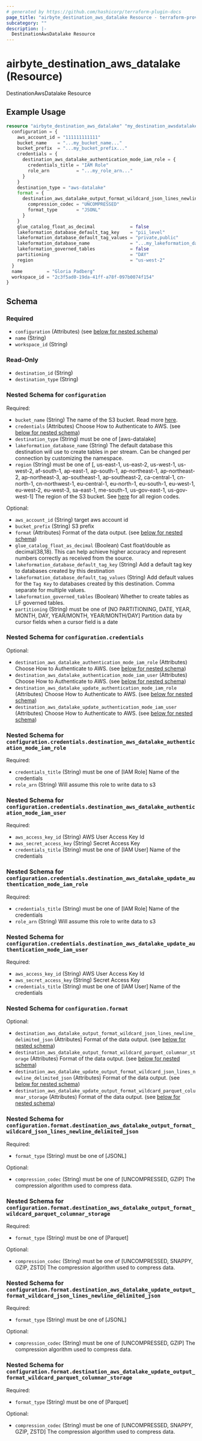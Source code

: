 ```yaml
---
# generated by https://github.com/hashicorp/terraform-plugin-docs
page_title: "airbyte_destination_aws_datalake Resource - terraform-provider-airbyte"
subcategory: ""
description: |-
  DestinationAwsDatalake Resource
---
```


# airbyte_destination_aws_datalake (Resource)

DestinationAwsDatalake Resource

## Example Usage

```terraform
resource "airbyte_destination_aws_datalake" "my_destination_awsdatalake" {
  configuration = {
    aws_account_id = "111111111111"
    bucket_name    = "...my_bucket_name..."
    bucket_prefix  = "...my_bucket_prefix..."
    credentials = {
      destination_aws_datalake_authentication_mode_iam_role = {
        credentials_title = "IAM Role"
        role_arn          = "...my_role_arn..."
      }
    }
    destination_type = "aws-datalake"
    format = {
      destination_aws_datalake_output_format_wildcard_json_lines_newline_delimited_json = {
        compression_codec = "UNCOMPRESSED"
        format_type       = "JSONL"
      }
    }
    glue_catalog_float_as_decimal             = false
    lakeformation_database_default_tag_key    = "pii_level"
    lakeformation_database_default_tag_values = "private,public"
    lakeformation_database_name               = "...my_lakeformation_database_name..."
    lakeformation_governed_tables             = false
    partitioning                              = "DAY"
    region                                    = "us-west-2"
  }
  name         = "Gloria Padberg"
  workspace_id = "2c3f5ad0-19da-41ff-a78f-097b0074f154"
}
```

<!-- schema generated by tfplugindocs -->
## Schema

### Required

- `configuration` (Attributes) (see [below for nested schema](#nestedatt--configuration))
- `name` (String)
- `workspace_id` (String)

### Read-Only

- `destination_id` (String)
- `destination_type` (String)

<a id="nestedatt--configuration"></a>
### Nested Schema for `configuration`

Required:

- `bucket_name` (String) The name of the S3 bucket. Read more <a href="https://docs.aws.amazon.com/AmazonS3/latest/userguide/create-bucket-overview.html">here</a>.
- `credentials` (Attributes) Choose How to Authenticate to AWS. (see [below for nested schema](#nestedatt--configuration--credentials))
- `destination_type` (String) must be one of [aws-datalake]
- `lakeformation_database_name` (String) The default database this destination will use to create tables in per stream. Can be changed per connection by customizing the namespace.
- `region` (String) must be one of [, us-east-1, us-east-2, us-west-1, us-west-2, af-south-1, ap-east-1, ap-south-1, ap-northeast-1, ap-northeast-2, ap-northeast-3, ap-southeast-1, ap-southeast-2, ca-central-1, cn-north-1, cn-northwest-1, eu-central-1, eu-north-1, eu-south-1, eu-west-1, eu-west-2, eu-west-3, sa-east-1, me-south-1, us-gov-east-1, us-gov-west-1]
The region of the S3 bucket. See <a href="https://docs.aws.amazon.com/AWSEC2/latest/UserGuide/using-regions-availability-zones.html#concepts-available-regions">here</a> for all region codes.

Optional:

- `aws_account_id` (String) target aws account id
- `bucket_prefix` (String) S3 prefix
- `format` (Attributes) Format of the data output. (see [below for nested schema](#nestedatt--configuration--format))
- `glue_catalog_float_as_decimal` (Boolean) Cast float/double as decimal(38,18). This can help achieve higher accuracy and represent numbers correctly as received from the source.
- `lakeformation_database_default_tag_key` (String) Add a default tag key to databases created by this destination
- `lakeformation_database_default_tag_values` (String) Add default values for the `Tag Key` to databases created by this destination. Comma separate for multiple values.
- `lakeformation_governed_tables` (Boolean) Whether to create tables as LF governed tables.
- `partitioning` (String) must be one of [NO PARTITIONING, DATE, YEAR, MONTH, DAY, YEAR/MONTH, YEAR/MONTH/DAY]
Partition data by cursor fields when a cursor field is a date

<a id="nestedatt--configuration--credentials"></a>
### Nested Schema for `configuration.credentials`

Optional:

- `destination_aws_datalake_authentication_mode_iam_role` (Attributes) Choose How to Authenticate to AWS. (see [below for nested schema](#nestedatt--configuration--credentials--destination_aws_datalake_authentication_mode_iam_role))
- `destination_aws_datalake_authentication_mode_iam_user` (Attributes) Choose How to Authenticate to AWS. (see [below for nested schema](#nestedatt--configuration--credentials--destination_aws_datalake_authentication_mode_iam_user))
- `destination_aws_datalake_update_authentication_mode_iam_role` (Attributes) Choose How to Authenticate to AWS. (see [below for nested schema](#nestedatt--configuration--credentials--destination_aws_datalake_update_authentication_mode_iam_role))
- `destination_aws_datalake_update_authentication_mode_iam_user` (Attributes) Choose How to Authenticate to AWS. (see [below for nested schema](#nestedatt--configuration--credentials--destination_aws_datalake_update_authentication_mode_iam_user))

<a id="nestedatt--configuration--credentials--destination_aws_datalake_authentication_mode_iam_role"></a>
### Nested Schema for `configuration.credentials.destination_aws_datalake_authentication_mode_iam_role`

Required:

- `credentials_title` (String) must be one of [IAM Role]
Name of the credentials
- `role_arn` (String) Will assume this role to write data to s3


<a id="nestedatt--configuration--credentials--destination_aws_datalake_authentication_mode_iam_user"></a>
### Nested Schema for `configuration.credentials.destination_aws_datalake_authentication_mode_iam_user`

Required:

- `aws_access_key_id` (String) AWS User Access Key Id
- `aws_secret_access_key` (String) Secret Access Key
- `credentials_title` (String) must be one of [IAM User]
Name of the credentials


<a id="nestedatt--configuration--credentials--destination_aws_datalake_update_authentication_mode_iam_role"></a>
### Nested Schema for `configuration.credentials.destination_aws_datalake_update_authentication_mode_iam_role`

Required:

- `credentials_title` (String) must be one of [IAM Role]
Name of the credentials
- `role_arn` (String) Will assume this role to write data to s3


<a id="nestedatt--configuration--credentials--destination_aws_datalake_update_authentication_mode_iam_user"></a>
### Nested Schema for `configuration.credentials.destination_aws_datalake_update_authentication_mode_iam_user`

Required:

- `aws_access_key_id` (String) AWS User Access Key Id
- `aws_secret_access_key` (String) Secret Access Key
- `credentials_title` (String) must be one of [IAM User]
Name of the credentials



<a id="nestedatt--configuration--format"></a>
### Nested Schema for `configuration.format`

Optional:

- `destination_aws_datalake_output_format_wildcard_json_lines_newline_delimited_json` (Attributes) Format of the data output. (see [below for nested schema](#nestedatt--configuration--format--destination_aws_datalake_output_format_wildcard_json_lines_newline_delimited_json))
- `destination_aws_datalake_output_format_wildcard_parquet_columnar_storage` (Attributes) Format of the data output. (see [below for nested schema](#nestedatt--configuration--format--destination_aws_datalake_output_format_wildcard_parquet_columnar_storage))
- `destination_aws_datalake_update_output_format_wildcard_json_lines_newline_delimited_json` (Attributes) Format of the data output. (see [below for nested schema](#nestedatt--configuration--format--destination_aws_datalake_update_output_format_wildcard_json_lines_newline_delimited_json))
- `destination_aws_datalake_update_output_format_wildcard_parquet_columnar_storage` (Attributes) Format of the data output. (see [below for nested schema](#nestedatt--configuration--format--destination_aws_datalake_update_output_format_wildcard_parquet_columnar_storage))

<a id="nestedatt--configuration--format--destination_aws_datalake_output_format_wildcard_json_lines_newline_delimited_json"></a>
### Nested Schema for `configuration.format.destination_aws_datalake_output_format_wildcard_json_lines_newline_delimited_json`

Required:

- `format_type` (String) must be one of [JSONL]

Optional:

- `compression_codec` (String) must be one of [UNCOMPRESSED, GZIP]
The compression algorithm used to compress data.


<a id="nestedatt--configuration--format--destination_aws_datalake_output_format_wildcard_parquet_columnar_storage"></a>
### Nested Schema for `configuration.format.destination_aws_datalake_output_format_wildcard_parquet_columnar_storage`

Required:

- `format_type` (String) must be one of [Parquet]

Optional:

- `compression_codec` (String) must be one of [UNCOMPRESSED, SNAPPY, GZIP, ZSTD]
The compression algorithm used to compress data.


<a id="nestedatt--configuration--format--destination_aws_datalake_update_output_format_wildcard_json_lines_newline_delimited_json"></a>
### Nested Schema for `configuration.format.destination_aws_datalake_update_output_format_wildcard_json_lines_newline_delimited_json`

Required:

- `format_type` (String) must be one of [JSONL]

Optional:

- `compression_codec` (String) must be one of [UNCOMPRESSED, GZIP]
The compression algorithm used to compress data.


<a id="nestedatt--configuration--format--destination_aws_datalake_update_output_format_wildcard_parquet_columnar_storage"></a>
### Nested Schema for `configuration.format.destination_aws_datalake_update_output_format_wildcard_parquet_columnar_storage`

Required:

- `format_type` (String) must be one of [Parquet]

Optional:

- `compression_codec` (String) must be one of [UNCOMPRESSED, SNAPPY, GZIP, ZSTD]
The compression algorithm used to compress data.


